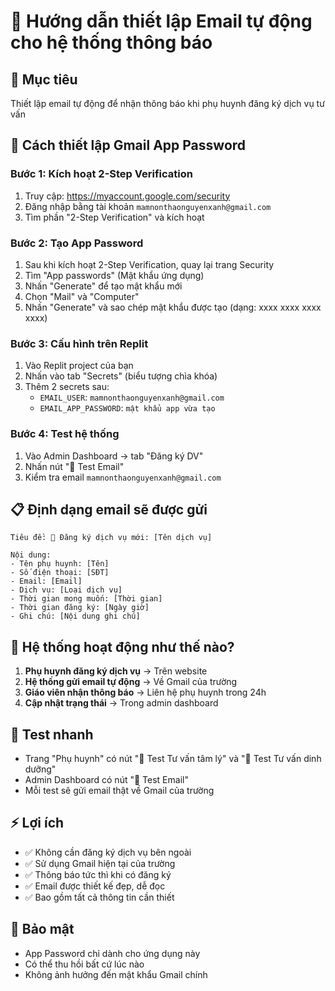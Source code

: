 # 📧 Hướng dẫn thiết lập Email tự động cho hệ thống thông báo

## 🎯 Mục tiêu
Thiết lập email tự động để nhận thông báo khi phụ huynh đăng ký dịch vụ tư vấn

## 🔧 Cách thiết lập Gmail App Password

### Bước 1: Kích hoạt 2-Step Verification
1. Truy cập: https://myaccount.google.com/security
2. Đăng nhập bằng tài khoản `mamnonthaonguyenxanh@gmail.com`
3. Tìm phần "2-Step Verification" và kích hoạt

### Bước 2: Tạo App Password
1. Sau khi kích hoạt 2-Step Verification, quay lại trang Security
2. Tìm "App passwords" (Mật khẩu ứng dụng)
3. Nhấn "Generate" để tạo mật khẩu mới
4. Chọn "Mail" và "Computer"
5. Nhấn "Generate" và sao chép mật khẩu được tạo (dạng: xxxx xxxx xxxx xxxx)

### Bước 3: Cấu hình trên Replit
1. Vào Replit project của bạn
2. Nhấn vào tab "Secrets" (biểu tượng chìa khóa)
3. Thêm 2 secrets sau:
   - `EMAIL_USER`: `mamnonthaonguyenxanh@gmail.com`
   - `EMAIL_APP_PASSWORD`: `mật khẩu app vừa tạo`

### Bước 4: Test hệ thống
1. Vào Admin Dashboard → tab "Đăng ký DV"
2. Nhấn nút "📧 Test Email"
3. Kiểm tra email `mamnonthaonguyenxanh@gmail.com`

## 📋 Định dạng email sẽ được gửi

```
Tiêu đề: 🔔 Đăng ký dịch vụ mới: [Tên dịch vụ]

Nội dung:
- Tên phụ huynh: [Tên]
- Số điện thoại: [SĐT]
- Email: [Email]
- Dịch vụ: [Loại dịch vụ]
- Thời gian mong muốn: [Thời gian]
- Thời gian đăng ký: [Ngày giờ]
- Ghi chú: [Nội dung ghi chú]
```

## 🔄 Hệ thống hoạt động như thế nào?

1. **Phụ huynh đăng ký dịch vụ** → Trên website
2. **Hệ thống gửi email tự động** → Về Gmail của trường
3. **Giáo viên nhận thông báo** → Liên hệ phụ huynh trong 24h
4. **Cập nhật trạng thái** → Trong admin dashboard

## 🧪 Test nhanh
- Trang "Phụ huynh" có nút "🧪 Test Tư vấn tâm lý" và "🧪 Test Tư vấn dinh dưỡng"
- Admin Dashboard có nút "📧 Test Email"
- Mỗi test sẽ gửi email thật về Gmail của trường

## ⚡ Lợi ích
- ✅ Không cần đăng ký dịch vụ bên ngoài
- ✅ Sử dụng Gmail hiện tại của trường
- ✅ Thông báo tức thì khi có đăng ký
- ✅ Email được thiết kế đẹp, dễ đọc
- ✅ Bao gồm tất cả thông tin cần thiết

## 🔐 Bảo mật
- App Password chỉ dành cho ứng dụng này
- Có thể thu hồi bất cứ lúc nào
- Không ảnh hưởng đến mật khẩu Gmail chính
